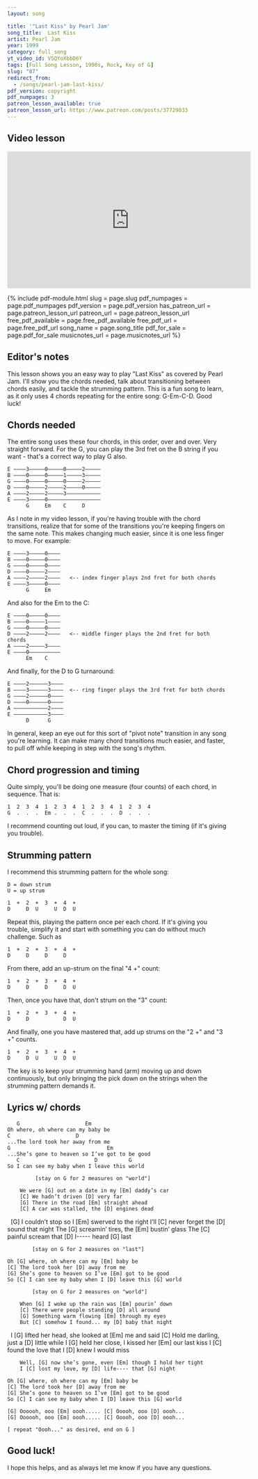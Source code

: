 ```yaml
---
layout: song

title: '"Last Kiss" by Pearl Jam'
song_title:  Last Kiss
artist: Pearl Jam
year: 1999
category: full_song
yt_video_id: VSQYoXbbD6Y
tags: [Full Song Lesson, 1990s, Rock, Key of G]
slug: "87"
redirect_from:
  - /songs/pearl-jam-last-kiss/
pdf_version: copyright
pdf_numpages: 3
patreon_lesson_available: true
patreon_lesson_url: https://www.patreon.com/posts/37729033
---
```




## Video lesson

<iframe width="560" height="315" src="https://www.youtube.com/embed/VSQYoXbbD6Y?showinfo=0" frameborder="0" allowfullscreen></iframe>

{% include pdf-module.html slug = page.slug pdf_numpages = page.pdf_numpages pdf_version = page.pdf_version has_patreon_url = page.patreon_lesson_url patreon_url = page.patreon_lesson_url free_pdf_available = page.free_pdf_available free_pdf_url = page.free_pdf_url song_name = page.song_title pdf_for_sale = page.pdf_for_sale musicnotes_url = page.musicnotes_url %}

## Editor's notes

This lesson shows you an easy way to play "Last Kiss" as covered by Pearl Jam. I'll show you the chords needed, talk about transitioning between chords easily, and tackle the strumming pattern. This is a fun song to learn, as it only uses 4 chords repeating for the entire song: G-Em-C-D. Good luck!

## Chords needed

The entire song uses these four chords, in this order, over and over. Very straight forward. For the G, you can play the 3rd fret on the B string if you want - that's a correct way to play G also.

    E ––––3–––––0–––––0–––––2–––––
    B ––––0–––––0–––––1–––––3–––––
    G ––––0–––––0–––––0–––––2–––––
    D ––––0–––––2–––––2–––––0–––––
    A ––––2–––––2–––––3–––––––––––
    E ––––3–––––0–––––––––––––––––
          G     Em    C     D

As I note in my video lesson, if you're having trouble with the chord transitions, realize that for some of the transitions you're keeping fingers on the same note. This makes changing much easier, since it is one less finger to move. For example:

    E ––––3–––––0––––
    B ––––0–––––0––––
    G ––––0–––––0––––
    D ––––0–––––2––––
    A ––––2–––––2––––   <-- index finger plays 2nd fret for both chords
    E ––––3–––––0––––
          G     Em   

And also for the Em to the C:

    E ––––0–––––0––––
    B ––––0–––––1––––
    G ––––0–––––0––––
    D ––––2–––––2––––   <-- middle finger plays the 2nd fret for both chords
    A ––––2–––––3––––
    E ––––0––––––––––
          Em    C    

And finally, for the D to G turnaround:

    E ––––2––––––3––––
    B ––––3––––––3––––  <-- ring finger plays the 3rd fret for both chords
    G ––––2––––––0––––
    D ––––0––––––0––––
    A –––––––––––2––––
    E –––––––––––3––––
          D      G

In general, keep an eye out for this sort of "pivot note" transition in any song you're learning. It can make many chord transitions much easier, and faster, to pull off while keeping in step with the song's rhythm.

## Chord progression and timing

Quite simply, you'll be doing one measure (four counts) of each chord, in sequence. That is:

    1  2  3  4  1  2  3  4  1  2  3  4  1  2  3  4  
    G  .  .  .  Em .  .  .  C  .  .  .  D  .  .  .

I recommend counting out loud, if you can, to master the timing (if it's giving you trouble).

## Strumming pattern

I recommend this strumming pattern for the whole song:

    D = down strum
    U = up strum

    1  +  2  +  3  +  4  +  
    D     D  U     U  D  U

Repeat this, playing the pattern once per each chord. If it's giving you trouble, simplify it and start with something you can do without much challenge. Such as

    1  +  2  +  3  +  4  +  
    D     D     D     D

From there, add an up-strum on the final "4 +" count:

    1  +  2  +  3  +  4  +  
    D     D     D     D  U

Then, once you have that, don't strum on the "3" count:

    1  +  2  +  3  +  4  +  
    D     D           D  U

And finally, one you have mastered that, add up strums on the "2 +" and "3 +" counts.

    1  +  2  +  3  +  4  +  
    D     D  U     U  D  U

The key is to keep your strumming hand (arm) moving up and down continuously, but only bringing the pick down on the strings when the strumming pattern demands it.

## Lyrics w/ chords

       G                     Em
    Oh where, oh where can my baby be
    C                     D
    ...The lord took her away from me
    G                               Em
    ...She’s gone to heaven so I’ve got to be good
       C                        D          G
    So I can see my baby when I leave this world

             [stay on G for 2 measures on "world"]

        We were [G] out on a date in my [Em] daddy’s car
        [C] We hadn’t driven [D] very far
        [G] There in the road [Em] straight ahead
        [C] A car was stalled, the [D] engines dead
         [G] I couldn’t stop so I [Em] swerved to the right
        I’ll [C] never forget the [D] sound that night
        The [G] screamin’ tires, the [Em] bustin’ glass
        The [C] painful scream that [D] I----- heard [G] last

            [stay on G for 2 measures on "last"]

    Oh [G] where, oh where can my [Em] baby be
    [C] The lord took her [D] away from me
    [G] She’s gone to heaven so I’ve [Em] got to be good
    So [C] I can see my baby when I [D] leave this [G] world

            [stay on G for 2 measures on "world"]

        When [G] I woke up the rain was [Em] pourin’ down
        [C] There were people standing [D] all around
        [G] Something warm flowing [Em] through my eyes
        But [C] somehow I found... my [D] baby that night
     I [G] lifted her head, she looked at [Em] me and said
        [C] Hold me darling, just a [D] little while
        I [G] held her close, I kissed her [Em] our last kiss
        I [C] found the love that I [D] knew I would miss

        Well, [G] now she’s gone, even [Em] though I hold her tight
        I [C] lost my love, my [D] life---- that [G] night

    Oh [G] where, oh where can my [Em] baby be
    [C] The lord took her [D] away from me
    [G] She’s gone to heaven so I’ve [Em] got to be good
    So [C] I can see my baby when I [D] leave this [G] world

    [G] Oooooh, ooo [Em] oooh..... [C] Ooooh, ooo [D] oooh...
    [G] Oooooh, ooo [Em] oooh..... [C] Ooooh, ooo [D] oooh...

    [ repeat "Oooh..." as desired, end on G ]

## Good luck!

I hope this helps, and as always let me know if you have any questions.
